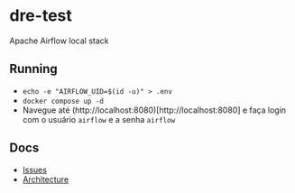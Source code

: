 # dre-test
Apache Airflow local stack

## Running
- `echo -e "AIRFLOW_UID=$(id -u)" > .env`
- `docker compose up -d`
- Navegue até (http://localhost:8080)[http://localhost:8080] e faça login com o usuário `airflow` e a senha `airflow`

## Docs
- [Issues](docs/issues.md)
- [Architecture](docs/architecture.md)